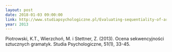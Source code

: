 ```yaml
---
layout: post
date: 2018-01-03 09:00:00
link: http://www.studiapsychologiczne.pl/Evaluating-sequentiality-of-artificial-grammars,61402,0,1.html
year: 2013
---
```


Piotrowski, K.T., Wierzchoń, M. i Stettner, Z. (2013). Ocena sekwencyjności sztucznych gramatyk. Studia Psychologiczne, 51(1), 33-45.
